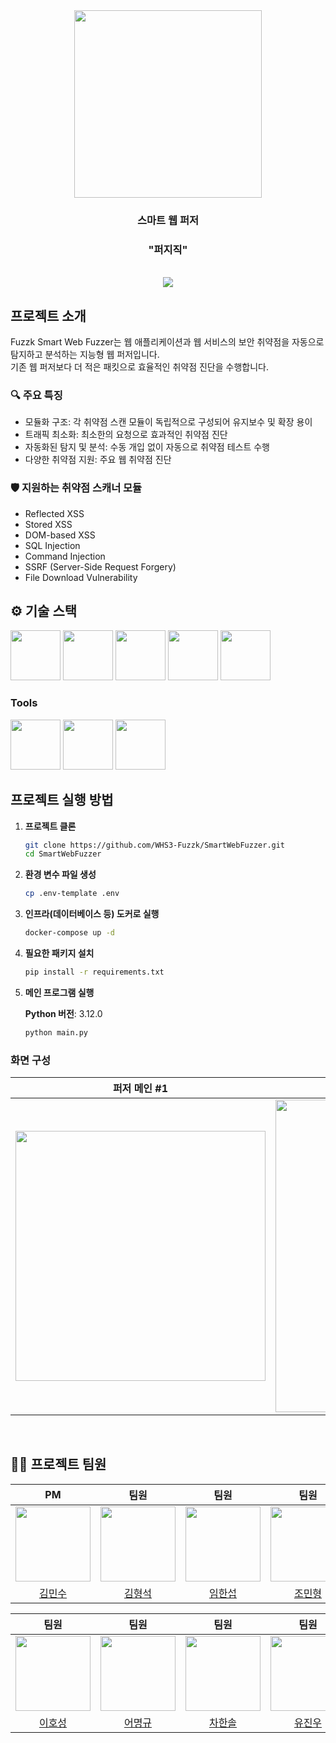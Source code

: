 <div align="center">

<!-- logo -->
<img src="https://github.com/whs3-fuzzk.png" width="300"/>

### 스마트 웹 퍼저

### "퍼지직"

<br/> [<img src="https://img.shields.io/badge/프로젝트 기간-2025.05.01~2025.08.02-green?style=flat&logo=&logoColor=white" />]()

</div>

## 프로젝트 소개

Fuzzk Smart Web Fuzzer는 웹 애플리케이션과 웹 서비스의 보안 취약점을 자동으로 탐지하고 분석하는 지능형 웹 퍼저입니다.  
기존 웹 퍼저보다 더 적은 패킷으로 효율적인 취약점 진단을 수행합니다.

### 🔍 주요 특징

- 모듈화 구조: 각 취약점 스캔 모듈이 독립적으로 구성되어 유지보수 및 확장 용이
- 트래픽 최소화: 최소한의 요청으로 효과적인 취약점 진단
- 자동화된 탐지 및 분석: 수동 개입 없이 자동으로 취약점 테스트 수행
- 다양한 취약점 지원: 주요 웹 취약점 진단

### 🛡️ 지원하는 취약점 스캐너 모듈

- Reflected XSS
- Stored XSS
- DOM-based XSS
- SQL Injection
- Command Injection
- SSRF (Server-Side Request Forgery)
- File Download Vulnerability

## ⚙ 기술 스택

<div>
<img src="https://i.ibb.co/v4K1Z2Kr/python.png" width="80">
<img src="https://github.com/yewon-Noh/readme-template/blob/main/skills/Docker.png?raw=true" width="80">
<img src="https://i.ibb.co/Fc6Trxg/postgres.png" width="80">
<img src="https://github.com/yewon-Noh/readme-template/blob/main/skills/Redis.png?raw=true" width="80">
<img src="https://i.ibb.co/6cbtt3Vy/mitmproxy.png" width="80">
</div>

### Tools

<div>
<img src="https://github.com/yewon-Noh/readme-template/blob/main/skills/Github.png?raw=true" width="80">
<img src="https://github.com/yewon-Noh/readme-template/blob/main/skills/Notion.png?raw=true" width="80">
<img src="https://github.com/yewon-Noh/readme-template/blob/main/skills/Discord.png?raw=true" width="80">
</div>

## 프로젝트 실행 방법

1. **프로젝트 클론**

   ```sh
   git clone https://github.com/WHS3-Fuzzk/SmartWebFuzzer.git
   cd SmartWebFuzzer
   ```

2. **환경 변수 파일 생성**

   ```sh
   cp .env-template .env
   ```

3. **인프라(데이터베이스 등) 도커로 실행**

   ```sh
   docker-compose up -d
   ```

4. **필요한 패키지 설치**

   ```sh
   pip install -r requirements.txt
   ```

5. **메인 프로그램 실행**

   **Python 버전**: 3.12.0

   ```sh
   python main.py
   ```

### 화면 구성

|               퍼저 메인 #1               |               퍼저 대시보드 #2                |
| :--------------------------------------: | :-------------------------------------------: |
| <img src="images/main.png" width="400"/> | <img src="images/dashboard.png" width="500"/> |

<br/>

## 💁‍♂️ 프로젝트 팀원

|                             PM                              |                             팀원                             |                          팀원                           |                            팀원                            |
| :---------------------------------------------------------: | :----------------------------------------------------------: | :-----------------------------------------------------: | :--------------------------------------------------------: |
| <img src="https://github.com/idealinsane.png" width="120"/> | <img src="https://github.com/hyeongseok88.png" width="120"/> | <img src="https://github.com/h4vrut4.png" width="120"/> | <img src="https://github.com/foskingson.png" width="120"/> |
|          [김민수](https://github.com/idealinsane)           |          [김형석](https://github.com/hyeongseok88)           |          [임한섭](https://github.com/h4vrut4)           |          [조민형](https://github.com/foskingson)           |

|                            팀원                            |                            팀원                            |                            팀원                             |                          팀원                          |
| :--------------------------------------------------------: | :--------------------------------------------------------: | :---------------------------------------------------------: | :----------------------------------------------------: |
| <img src="https://github.com/dlghtjd123.png" width="120"/> | <img src="https://github.com/dlghtjd123.png" width="120"/> | <img src="https://github.com/onestar4701.png" width="120"/> | <img src="https://github.com/jin182.png" width="120"/> |
|          [이호성](https://github.com/dlghtjd123)           |          [어명규](https://github.com/dlghtjd123)           |          [차한솔](https://github.com/onestar4701)           |          [유진우](https://github.com/jin182)           |
